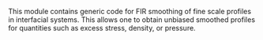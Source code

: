 This module contains generic code for FIR smoothing of
fine scale profiles in interfacial systems. This allows
one to obtain unbiased smoothed profiles for quantities
such as excess stress, density, or pressure.
